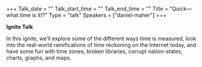 +++
Talk_date = ""
Talk_start_time = ""
Talk_end_time = ""
Title = "Quick—what time is it!?"
Type = "talk"
Speakers = ["daniel-maher"]
+++

**Ignite Talk**

In this ignite, we’ll explore some of the different ways time is measured, look into the real-world ramifications of time reckoning on the Internet today, and have some fun with time zones, broken libraries, corrupt nation-states, charts, graphs, and maps.
